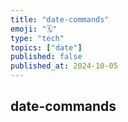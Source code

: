 ```yaml
---
title: "date-commands"
emoji: "🗓️"
type: "tech"
topics: ["date"]
published: false
published_at: 2024-10-05
---
```


## date-commands
